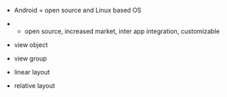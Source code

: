 - Android = open source and Linux based OS
- - open source, increased market, inter app integration, customizable

- view object
- view group
- linear layout
- relative layout
